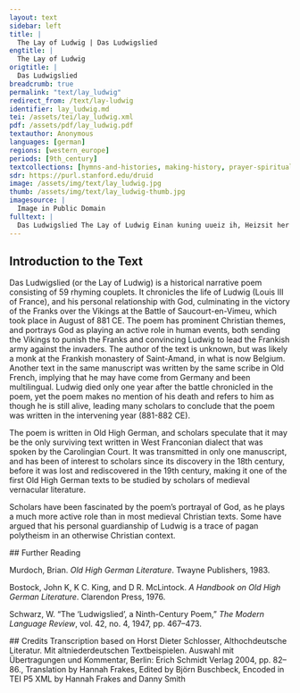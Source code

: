 ```yaml
---
layout: text
sidebar: left
title: |
  The Lay of Ludwig | Das Ludwigslied
engtitle: |
  The Lay of Ludwig
origtitle: |
  Das Ludwigslied
breadcrumb: true
permalink: "text/lay_ludwig"
redirect_from: /text/lay-ludwig
identifier: lay_ludwig.md
tei: /assets/tei/lay_ludwig.xml
pdf: /assets/pdf/lay_ludwig.pdf
textauthor: Anonymous
languages: [german]
regions: [western_europe]
periods: [9th_century]
textcollections: [hymns-and-histories, making-history, prayer-spirituality]
sdr: https://purl.stanford.edu/druid 
image: /assets/img/text/lay_ludwig.jpg
thumb: /assets/img/text/lay_ludwig-thumb.jpg
imagesource: |
  Image in Public Domain
fulltext: |
  Das Ludwigslied The Lay of Ludwig Einan kuning uueiz ih, Heizsit her Hluduig, I know a king, Ludwig is his name, Ther gerno gode thionot: Ih uueiz her imos lonot. who gladly serves God: I know that he will reward him for this. Kind uuarth her faterlos, Thes uuarth imo sar buoz: He lost his father when he was a child but soon was compensated for it: Holoda Inan truhtin, Magaczogo uuarth her sin. The Lord himself adopted him and became his guardian. Gab her imo dugidi, Fronisc githigini, He gave Ludwig virtues, a royal entourage, Stuol hier in Urankon. So bruche her es lango! the throne here in Francia. May he enjoy these gifts for a long time! Thaz gideilder thanne Sar mit karlemanne, He soon shared all this with Karlmann, Bruoder sinemo. Thia czala uuunniono. his brother, the sum of pleasures. So thaz uuarth al gendiot, Koron uuolda sin god, After this was done, God wanted to test him [to see] Ob her arbeidi So iung tholon mahti. If he, who was still so young, could endure hardship. Lietz her heidine man  Ober seo lidan, He let heathens come from across the sea, Thiot Urankono Manon sundiono. To admonish the Franks for their sins. Sume sar uerlorane Uuurdun sum erkorane. Some were lost immediately, others were chosen for eternal salvation. Haranskara tholota Ther er misselebeta. Severe punishments now were endured by those who earlier on had lived sinfully. Ther ther thanne thiob uuas, Ind er thanana ginas, Who previously had been a thief and had survived, now began to fast: Nam sina uaston. Sidh uuarth her guot man. Thus he saved himself and became a good man. Sum uuas luginari, Sum skachari, One man was a liar, the other a bandit, Sum fol loses, Ind er gibuozta sih thes. The third lived without any control, and he did penance for it. Kuning uuas eruirrit, thaz richi al girrit, The king was far away, the realm was beset by troubles, Uuas erbolgan Krist: Leidhor thes ingald iz! Christ was full of wrath: woe, it [i.e. the realm] had to atone for it! Thoh erbarmedes got, Uuisser alla thia not, But God was also full of mercy. He knew of all the danger, Hiez her Hluduigan. Tharot sar ritan: And so he commanded Ludwig to ride there immediately: “Hluduig, kuning min, Hilph minan liutin! “Ludwig, my king, help my people! Heigun sa Northman Harto bi-duuungan.” The Northmen have subdued them viciously!” Thanne sprah Hluduig: “Herro, so duon ih, Ludwig then replied: “Lord, Dot ni rette mir iz, Al thaz du gibiudist.” if death does not hinder me, I will do all that you command.” Tho nam her godes urlub, Huob her gundfanon uf, He obtained permission from God, he raised the war banner, Reit her thara in Urankon Ingagan Northmannon. and rode out to Frankia against the Northmen. Gode thancodun, The sin beidodun, Those who had waited for him thanked God. Quadhun al: “fro min, So lango beidon uuir thin.” All said: “Lord, we have waited so long for you!” Thanne sprah luto Hluduig ther guoto: But in a loud voice the noble Ludwig said: “Trostet hiu, gisellion, Mine notstallon! “Compose yourself, my friends and companions in arms! Hera santa mih god Ioh mir selbo gibod, God sent me and commanded me himself to fight here if it would help you Ob hiu rat thuhti, Thaz ih hier geuuhti. and not to spare myself till I have saved you. Mih selbon ni sparoti. Un-c ih hiu gi-neriti . and not to spare myself till I have saved you. Nu uuillih, thaz mir uolgon Alle godes holdon. Now it is my wish that all of you who stand in God’s grace shall follow me. Giskerit ist thiu hieruuist So lango so uuili krist. Our earthly existence is measured according to the will of holy Christ. Uuili her unsa hinauarth, Thero habet her giuualt. If he wants our death, he has that power. So uuer so hier in ellian, Giduot godes uuillion, I will reward whoever bravely fulfills God’s will, Quimit her gisund uz, Ih gilonon imoz, Should they survive the battle. But if they fall in battle, Bilibit her thar inne, Sinemo kunnie.” I shall give the reward to their relatives.” Tho nam her skild indi sper, Ellianlicho reit her With this he took up shield and spear. Uuolder uuar errahchon Sinan uuidarsahchon. He rode bravely ahead of everyone: he wanted to get a good look at his enemies. Tho ni uuas iz burolang, Fand her thia Northman. After a short time he came across the northmen. Gode lob sageda, Her sihit thes her gereda. He praised God, now he shall see what he had desired! Ther kuning reit kuono, Sang lioth frono, The King bravely burst forth, a pious song on his lips, Ioh alle saman sungun: “Kyrrieleison.” and his men all together joined in singing “Kyrie Eleison”. Sang uuas gisungan, Uuig uuas bigunnan. The song was sung, the battle was begun. Bluot skein In uuangon, Spilodun ther urankon. The blood shone in their cheeks, the Franks chased [the enemy]. Thar uaht thegeno gelih, Nichein soso Hluduig: Every warrior fought, but non like Ludwig, snel indi kuoni, thaz uuas imo gekunni. so skillful and so bold: he was born for this. Suman thuruhskluog her, Suman thuruhstah her. He smote one, he stabbed another. Her skancta cehanton Sinan fianton Without rest he poured out bitter drink to his enemies. Bitteres lides. So uue hin hio thes libes. Woe forever to their lives! Gilobot si thiu godes kraft: Hluduig uuarth sigihaft; God Almighty be praised: Ludwig was victorious. Ioh allen heiligon thanc! Sin uuarth ther sigikamf. Thanks be also to all saints! His fight led to victory. Uuolar abur Hluduig, Kuning uuigsalig! But hail to Ludwig, our king who is full of good fortune in battle! So garo soser hio uuas, So uuar soses thurft uuas. He was always where his help was needed. Gihalde inan thruhtin Bi sinan ergrehtin. May God the Lord always keep him in his grace! 
--- 
```

## Introduction to the Text 
<p>Das Ludwigslied (or the Lay of Ludwig) is a historical narrative poem consisting of 59 rhyming couplets. It chronicles the life of Ludwig (Louis III of France), and his personal relationship with God, culminating in the victory of the Franks over the Vikings at the Battle of Saucourt-en-Vimeu, which took place in August of 881 CE. The poem has prominent Christian themes, and portrays God as playing an active role in human events, both sending the Vikings to punish the Franks and convincing Ludwig to lead the Frankish army against the invaders. The author of the text is unknown, but was likely a monk at the Frankish monastery of Saint-Amand, in what is now Belgium. Another text in the same manuscript was written by the same scribe in Old French, implying that he may have come from Germany and been multilingual. Ludwig died only one year after the battle chronicled in the poem, yet the poem makes no mention of his death and refers to him as though he is still alive, leading many scholars to conclude that the poem was written in the intervening year (881-882 CE).</p> <p>The poem is written in Old High German, and scholars speculate that it may be the only surviving text written in West Franconian dialect that was spoken by the Carolingian Court. It was transmitted in only one manuscript, and has been of interest to scholars since its discovery in the 18th century, before it was lost and rediscovered in the 19th century, making it one of the first Old High German texts to be studied by scholars of medieval vernacular literature.</p> <p>Scholars have been fascinated by the poem’s portrayal of God, as he plays a much more active role than in most medieval Christian texts. Some have argued that his personal guardianship of Ludwig is a trace of pagan polytheism in an otherwise Christian context.</p>
## Further Reading 
<p>Murdoch, Brian. <em>Old High German Literature</em>. Twayne Publishers, 1983.</p> <p>Bostock, John K, K C. King, and D R. McLintock. <em>A Handbook on Old High German Literature</em>. Clarendon Press, 1976.</p> <p>Schwarz, W. “The ‘Ludwigslied’, a Ninth-Century Poem,” <em>The Modern Language Review</em>, vol. 42, no. 4, 1947, pp. 467–473.</p>
## Credits
Transcription based on Horst Dieter Schlosser, Althochdeutsche Literatur. Mit altniederdeutschen Textbeispielen. Auswahl mit Übertragungen und Kommentar, Berlin: Erich Schmidt Verlag 2004, pp. 82–86., Translation by Hannah Frakes, Edited by Björn Buschbeck, Encoded in TEI P5 XML by Hannah Frakes and Danny Smith
